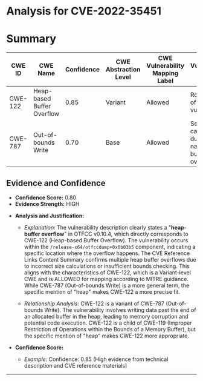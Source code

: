 # Analysis for CVE-2022-35451

# Summary
| CWE ID | CWE Name | Confidence | CWE Abstraction Level | CWE Vulnerability Mapping Label | CWE-Vulnerability Mapping Notes |
|---|---|---|---|---|---|
| CWE-122 | Heap-based Buffer Overflow | 0.85 | Variant | Allowed | Root cause of the vulnerability |
| CWE-787 | Out-of-bounds Write | 0.70 | Base | Allowed | Secondary candidate due to the nature of buffer overflows|

## Evidence and Confidence

*   **Confidence Score:** 0.80
*   **Evidence Strength:** HIGH

- **Analysis and Justification:**  
  - *Explanation:* The vulnerability description clearly states a "**heap-buffer overflow**" in OTFCC v0.10.4, which directly corresponds to CWE-122 (Heap-based Buffer Overflow). The vulnerability occurs within the `/release-x64/otfccdump+0x6b03b5` component, indicating a specific location where the overflow happens. The CVE Reference Links Content Summary confirms multiple heap buffer overflows due to incorrect size calculations or insufficient bounds checking. This aligns with the characteristics of CWE-122, which is a Variant-level CWE and is ALLOWED for mapping according to MITRE guidance. While CWE-787 (Out-of-bounds Write) is a more general term, the specific mention of "heap" makes CWE-122 a more precise fit.

  - *Relationship Analysis:* CWE-122 is a variant of CWE-787 (Out-of-bounds Write). The vulnerability involves writing data past the end of an allocated buffer in the heap, leading to memory corruption and potential code execution. CWE-122 is a child of CWE-119 (Improper Restriction of Operations within the Bounds of a Memory Buffer), but the specific mention of "heap" makes CWE-122 more appropriate.

- **Confidence Score:**  
  - *Example:* Confidence: 0.85 (High evidence from technical description and CVE reference materials)

---